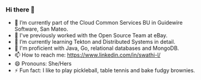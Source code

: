 ### Hi there 👋

- 🔭 I’m currently part of the Cloud Common Services BU in Guidewire Software, San Mateo.
- 🔭 I've previously worked with the Open Source Team at eBay.
- 🌱 I’m currently learning Tekton and Distributed Systems in detail.
- 🔭 I'm proficient with Java, Go, relational databases and MongoDB.
- 📫 How to reach me: https://www.linkedin.com/in/swathi-l/
- 😄 Pronouns: She/Hers
- ⚡ Fun fact: I like to play pickleball, table tennis and bake fudgy brownies.

